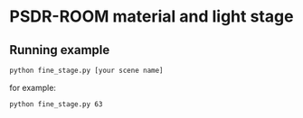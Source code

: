 # PSDR-ROOM material and light stage

## Running example
```bash
python fine_stage.py [your scene name]
```
for example:
```bash
python fine_stage.py 63
```
